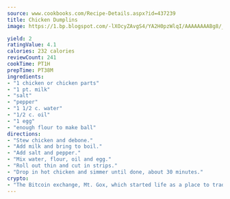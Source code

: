 ```yaml
---
source: www.cookbooks.com/Recipe-Details.aspx?id=437239
title: Chicken Dumplins
image: https://1.bp.blogspot.com/-lXOcyZAvgS4/YA2H0pzWlqI/AAAAAAAABg8/_HX4JI-WmFM0Tz684w_qYjP9vBzksmFNgCLcBGAsYHQ/s219/20.png

yield: 2
ratingValue: 4.1
calories: 232 calories
reviewCount: 241
cookTime: PT1H
prepTime: PT38M
ingredients:
- "1 chicken or chicken parts"
- "1 pt. milk"
- "salt"
- "pepper"
- "1 1/2 c. water"
- "1/2 c. oil"
- "1 egg"
- "enough flour to make ball"
directions:
- "Stew chicken and debone."
- "Add milk and bring to boil."
- "Add salt and pepper."
- "Mix water, flour, oil and egg."
- "Roll out thin and cut in strips."
- "Drop in hot chicken and simmer until done, about 30 minutes."
crypto:
- "The Bitcoin exchange, Mt. Gox, which started life as a place to trade cards from a fantasy game, was hacked."
---
```

